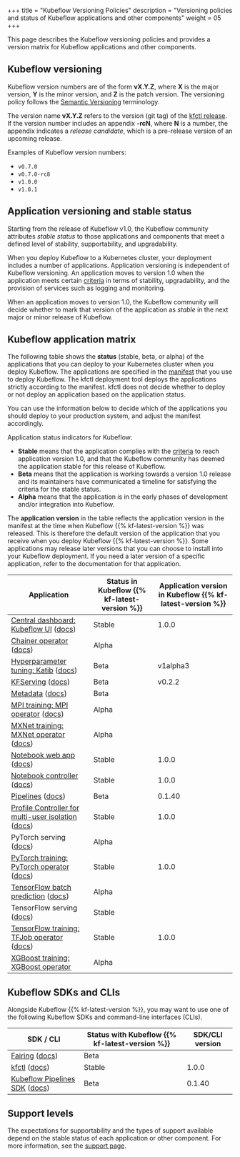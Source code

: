 +++
title = "Kubeflow Versioning Policies"
description = "Versioning policies and status of Kubeflow applications and other components"
weight = 05
+++

This page describes the Kubeflow versioning policies and provides a version 
matrix for Kubeflow applications and other components.

## Kubeflow versioning

Kubeflow version numbers are of the form **vX.Y.Z**, where **X** is the major 
version, **Y** is the minor version, and **Z** is the patch version. The
versioning policy follows the [Semantic Versioning](https://semver.org/) 
terminology.

The version name **vX.Y.Z** refers to the version (git tag) of the 
[kfctl release](https://github.com/kubeflow/kubeflow/releases). 
If the version number includes an appendix **-rcN**, where **N** is a
number, the appendix indicates a *release candidate*, which is a pre-release 
version of an upcoming release.

Examples of Kubeflow version numbers:

* `v0.7.0`
* `v0.7.0-rc8`
* `v1.0.0`
* `v1.0.1`

<a id="app-versioning"></a>
## Application versioning and stable status

Starting from the release of Kubeflow v1.0, the Kubeflow community 
attributes *stable status* to those applications and components that 
meet a defined level of stability, supportability, and upgradability.

When you deploy Kubeflow to a Kubernetes cluster, your deployment includes a
number of applications. Application versioning is independent of Kubeflow 
versioning. An application moves to version 1.0 when the application meets 
certain 
[criteria](https://github.com/kubeflow/community/blob/master/guidelines/application_requirements.md) 
in terms of stability, upgradability, and the provision of services such as 
logging and monitoring. 

When an application moves to version 1.0, the Kubeflow community will 
decide whether to mark that version of the application as *stable* in the next 
major or minor release of Kubeflow.

<a id="application-matrix"></a>
## Kubeflow application matrix

The following table shows the **status** (stable, beta, or alpha) of the 
applications that you can deploy to your Kubernetes cluster when you deploy 
Kubeflow. The applications are specified in the 
[manifest](https://github.com/kubeflow/manifests/tree/master/kfdef) that you 
use to deploy Kubeflow. The kfctl deployment tool deploys the applications 
strictly according to the manifest. kfctl does not decide whether to deploy or
not deploy an application based on the application status.

You can use the information below to decide which of the applications you should
deploy to your production system, and adjust the manifest accordingly.

Application status indicators for Kubeflow:

* **Stable** means that the application complies with the 
  [criteria](https://github.com/kubeflow/community/blob/master/guidelines/application_requirements.md)
  to reach application version 1.0, and that the Kubeflow community has deemed 
  the application stable for this release of Kubeflow.
* **Beta** means that the application is working towards a version 1.0 release
  and its maintainers have communicated a timeline for satisfying the criteria
  for the stable status.
* **Alpha** means that the application is in the early phases of 
  development and/or integration into Kubeflow.

The **application version** in the table reflects the application version in
the manifest at the time when Kubeflow {{% kf-latest-version %}} was
released. This is therefore the default version of the application that you
receive when you deploy Kubeflow {{% kf-latest-version %}}. Some applications 
may release later versions that you can choose to install into your Kubeflow
deployment. If you need a later version of a specific application, refer to the
documentation for that application.

<div class="table-responsive">
  <table class="table table-bordered">
    <thead class="thead-light">
      <tr>
        <th>Application</th>
        <th>Status in Kubeflow {{% kf-latest-version %}}</th>
        <th>Application version in Kubeflow {{% kf-latest-version %}}</th>
      </tr>
    </thead>
    <tbody>
      <tr>
        <td><a href="https://github.com/kubeflow/kubeflow/tree/master/components/centraldashboard">Central 
        dashboard: Kubeflow UI</a> (<a href="/docs/other-guides/accessing-uis/">docs</a>)</td>
        <td>Stable</td>
        <td>1.0.0</td>
      </tr>
      <tr>
        <td><a href="https://github.com/kubeflow/chainer-operator">Chainer 
        operator</a> (<a href="/docs/components/training/chainer/">docs</a>)</td>
        <td>Alpha</td>
        <td></td>
      </tr>
      <tr>
        <td><a href="https://github.com/kubeflow/katib">Hyperparameter tuning:
        Katib</a> 
          (<a href="/docs/components/hyperparameter-tuning/hyperparameter/">docs</a>)</td>
        <td>Beta</td>
        <td>v1alpha3</td>
      </tr>
      <tr>
        <td><a href="https://github.com/kubeflow/kfserving">KFServing</a>
          (<a href="/docs/components/serving/kfserving/">docs</a>)</td>
        <td>Beta</td>
        <td>v0.2.2</td>
      </tr>
      <tr>
        <td><a href="https://github.com/kubeflow/metadata">Metadata</a>
          (<a href="/docs/components/misc/metadata//">docs</a>)</td>
        <td>Beta</td>
        <td></td>
      </tr>
      <tr>
        <td><a href="https://github.com/kubeflow/mpi-operator">MPI training: MPI operator</a>
          (<a href="/docs/components/training/mpi/">docs</a>)</td>
        <td>Alpha</td>
        <td></td>
      </tr>
      <tr>
        <td><a href="https://github.com/kubeflow/mxnet-operator">MXNet training: MXNet operator</a>
          (<a href="/docs/components/training/mxnet/">docs</a>)</td>
        <td>Alpha</td>
        <td></td>
      </tr>
      <tr>
        <td><a href="https://github.com/kubeflow/kubeflow/tree/master/components/jupyter-web-app">Notebook 
        web app</a> (<a href="/docs/notebooks/">docs</a>)</td>
        <td>Stable</td>
        <td>1.0.0</td>
      </tr>
      <tr>
        <td><a href="https://github.com/kubeflow/kubeflow/tree/master/components/notebook-controller">Notebook
        controller</a> (<a href="/docs/notebooks/">docs</a>)</td>
        <td>Stable</td>
        <td>1.0.0</td>
      </tr>
      <tr>
        <td><a href="https://github.com/kubeflow/pipelines">Pipelines</a>
          (<a href="/docs/pipelines/pipelines-quickstart/">docs</a>)</td>
        <td>Beta</td>
        <td>0.1.40</td>
      </tr>
      <tr>
        <td><a href="https://github.com/kubeflow/kubeflow/tree/master/components/profile-controller">Profile 
        Controller for multi-user isolation</a> (<a href="/docs/other-guides/multi-user-overview/">docs</a>)</td>
        <td>Stable</td>
        <td>1.0.0</td>
      </tr>
      <tr>
        <td>PyTorch serving 
          (<a href="/docs/components/serving/pytorchserving/">docs</a>)</td>
        <td>Alpha</td>
        <td></td>
      </tr>
      <tr>
        <td><a href="https://github.com/kubeflow/pytorch-operator">PyTorch training: PyTorch operator</a> (<a href="/docs/components/training/pytorch/">docs</a>)</td>
        <td>Stable</td>
        <td>1.0.0</td>
      </tr>
      <tr>
        <td><a href="https://github.com/kubeflow/batch-predict">TensorFlow 
          batch prediction</a>
          (<a href="/docs/components/serving/tfbatchpredict/">docs</a>)</td>
        <td>Alpha</td>
        <td></td>
      </tr>
      <tr>
        <td>TensorFlow serving (<a href="/docs/components/serving/tfserving_new/">docs</a>)</td>
        <td>Stable</td>
        <td></td>
      </tr>
      <tr>
        <td><a href="https://github.com/kubeflow/tf-operator">TensorFlow training: TFJob operator</a>
          (<a href="/docs/components/training/tftraining/">docs</a>)</td>
        <td>Stable</td>
        <td>1.0.0</td>
      </tr>
      <tr>
        <td><a href="https://github.com/kubeflow/xgboost-operator">XGBoost training: XGBoost operator</a></td>
        <td>Alpha</td>
        <td></td>
      </tr>
    </tbody>
  </table>
</div>

<a id="sdk-matrix"></a>
## Kubeflow SDKs and CLIs

Alongside Kubeflow {{% kf-latest-version %}}, you may want to use 
one of the following Kubeflow SDKs and command-line interfaces 
(CLIs).

<div class="table-responsive">
  <table class="table table-bordered">
    <thead class="thead-light">
      <tr>
        <th>SDK / CLI</th>
        <th>Status with Kubeflow {{% kf-latest-version %}}</th>
        <th>SDK/CLI version</th>
      </tr>
    </thead>
    <tbody>
      <tr>
        <td><a href="https://github.com/kubeflow/fairing">Fairing</a> (<a href="/docs/fairing/fairing-overview/">docs</a>)</td>
        <td>Beta</td>
        <td></td>
      </tr>
      <tr>
        <td><a href="https://github.com/kubeflow/kfctl">kfctl</a> (<a href="/docs/other-guides/kustomize/">docs</a>)</td>
        <td>Stable</td>
        <td>1.0.0</td>
      </tr>
      <tr>
        <td><a href="https://kubeflow-pipelines.readthedocs.io/en/latest/">Kubeflow Pipelines SDK</a> (<a href="/docs/pipelines/sdk/">docs</a>)</td>
        <td>Beta</td>
        <td>0.1.40</td>
      </tr>
    </tbody>
  </table>
</div>

## Support levels

The expectations for supportability and the types of support available depend
on the stable status of each application or other component.
For more information, see the [support page](/docs/other-guides/support/).
